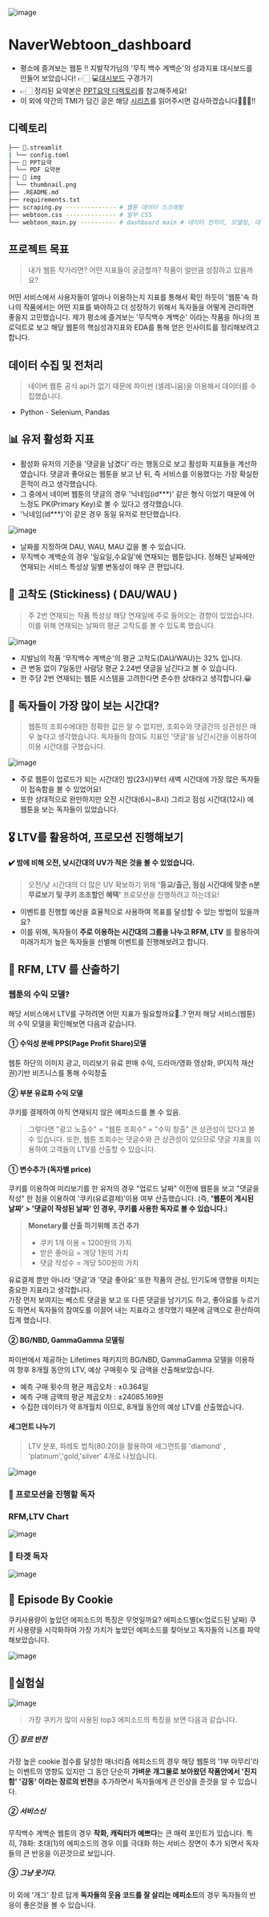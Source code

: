 ![image](https://github.com/KGochae/NaverWebtoon_dashboard/assets/86241587/55e631fb-3618-450e-8160-d677c195baed)


# NaverWebtoon_dashboard
* 평소에 즐겨보는 웹툰 !! 지발작가님의 '무직 백수 계백순'의 성과지표 대시보드를 만들어 보았습니다! 👉🏻 💻[대시보드](https://n-webtoon.streamlit.app/) 구경가기
* 👉🏻 정리된 요약본은 [PPT요약 디렉토리](https://github.com/KGochae/NaverWebtoon_dashboard/blob/main/PPT%EC%9A%94%EC%95%BD/%EC%9B%B9%ED%88%B0%20%EC%84%B1%EA%B3%BC%EC%A7%80%ED%91%9C%20%EB%8C%80%EC%8B%9C%EB%B3%B4%EB%93%9C%20%EB%B0%8F%20%EB%B6%84%EC%84%9D.pdf)를 참고해주세요!
* 이 외에 약간의 TMI가 담긴 글은 해당 [시리즈](https://velog.io/@liveandletlive/series/naver-webtoon-dashboard)를 읽어주시면 감사하겠습니다🙇🏻‍♂️!! 

## 디렉토리 

```bash
├── 📁.streamlit
| └── config.toml 
├── 📁 PPT요약
│ └── PDF 요약본
├── 📁 img
│ └── thumbnail.png
├── .README.md
├── requirements.txt
├── scraping.py -------------- # 웹툰 데이터 스크래핑
├── webtoon.css -------------- # 일부 CSS 
└── webtoon_main.py ---------- # dashboard main # 데이터 전처리, 모델링, 대시보드 
```

## 프로젝트 목표

> 내가 웹툰 작가라면? 어떤 지표들이 궁금할까? 작품이 얼만큼 성장하고 있을까요?

어떤 서비스에서 사용자들이 얼마나 이용하는지 지표를 통해서 확인 하듯이 '웹툰'속 하나의 작품에서는 어떤 지표를 봐야하고 더 성장하기 위해서 독자들을 어떻게 관리하면 좋을지 고민했습니다.
제가 평소에 즐겨보는 '무직백수 계백순' 이라는 작품을 하나의 프로덕트로 보고 해당 웹툰의 핵심성과지표와 EDA를 통해 얻은 인사이트를 정리해보려고합니다.



## 데이터 수집 및 전처리

> 네이버 웹툰 공식 api가 없기 때문에 파이썬 (셀레니움)을 이용해서 데이터를 수집했습니다.

* Python - Selenium, Pandas
  




## 📊 유저 활성화 지표
*  활성화 유저의 기준을 '댓글을 남겼다' 라는 행동으로 보고 활성화 지표들을 계산하였습니다. 댓글과 좋아요는 웹툰을 보고 난 뒤, 즉 서비스를 이용했다는 가장 확실한 흔적이 라고 생각했습니다.
*  그 중에서 네이버 웹툰의 댓글의 경우 '닉네임(id***)' 같은 형식 이었기 때문에 어느정도 PK(Primary Key)로 볼 수 있다고 생각했습니다.
* '닉네임(id***)'이 같은 경우 동일 유저로 판단했습니다.

![image](https://github.com/KGochae/NaverWebtoon_dashboard/assets/86241587/013bb7ae-0894-4253-8731-a559bab9c842)

* 날짜를 지정하여 DAU, WAU, MAU 값을 볼 수 있습니다.
* 무직백수 계백순의 경우 '일요일,수요일'에 연재되는 웹툰입니다. 정해진 날짜에만 연재되는 서비스 특성상 일별 변동성이 매우 큰 편입니다. 




## 💚 고착도 (Stickiness) ( DAU/WAU )
> 주 2번 연재되는 작품 특성상 해당 연재일에 주로 들어오는 경향이 있었습니다. 이를 위해 연재되는 날짜의 평균 고착도를 볼 수 있도록 했습니다.

![image](https://github.com/KGochae/NaverWebtoon_dashboard/assets/86241587/aeba7cca-df30-4ed6-af62-4468b50f4370)

* 지발님의 작품 '무직백수 계백순'의 평균 고착도(DAU/WAU)는 32% 입니다.
* 큰 변동 없이 7일동안 사람당 평균 2.24번 댓글을 남긴다고 볼 수 있습니다.
* 한 주당 2번 연재되는 웹툰 시스템을 고려한다면 준수한 상태라고 생각합니다.😀


## 🤔 독자들이 가장 많이 보는 시간대?
> 웹툰의 조회수에대한 정확한 값은 알 수 없지만, 조회수와 댓글간의 상관성은 매우 높다고 생각했습니다. 독자들의 참여도 지표인 '댓글'을 남긴시간을 이용하여 이용 시간대를 구했습니다.

![image](https://github.com/KGochae/NaverWebtoon_dashboard/assets/86241587/cc9fb6ce-da09-457b-8fc8-954aef7b59cc)

* 주로 웹툰이 업로드가 되는 시간대인 밤(23시)부터 새벽 시간대에 가장 많은 독자들이 접속함을 볼 수 있었어요!
* 또한 상대적으로 완만하지만 오전 시간대(6시~8시) 그리고 점심 시간대(12시) 에 웹툰을 보는 독자들이 있었습니다.

## 🎖️ LTV를 활용하여, 프로모션 진행해보기

#### ✔️ 밤에 비해 오전, 낮시간대의 UV가 적은 것을 볼 수 있었습니다.


> 오전/낮 시간대의 더 많은 UV 확보하기 위해 **'등교/출근, 점심 시간대에 맞춘 n분 무료보기 및 쿠키 조조할인 혜택'** 프로모션을 진행하려고 하는데요!

* 이벤트를 진행할 예산을 효율적으로 사용하여 목표를 달성할 수 있는 방법이 있을까요?  
* 이를 위해, 독자들이 **주로 이용하는 시간대의 그룹을 나누고 RFM, LTV** 를 활용하여 미래가치가 높은 독자들을 선별해 이벤트를 진행해보려고 합니다.

## 📖 RFM, LTV 를 산출하기


### 웹툰의 수익 모델?
해당 서비스에서 LTV를 구하려면 어떤 지표가 필요할까요🤔..? 먼저 해당 서비스(웹툰)의 수익 모델을 확인해보면 다음과 같습니다.

#### ① 수익성 분배 PPS(Page Profit Share)모델  
웹툰 하단의 이미지 광고, 미리보기 유료 판매 수익, 드라마/영화 영상화, IP(지적 재산권)기반 비즈니스를 통해 수익창출                              

#### ② 부분 유료화 수익 모델  
쿠키를 결제하여 아직 연재되지 않은 에피소드를 볼 수 있음.
                
> 그렇다면 "광고 노출수" = "웹툰 조회수" = "수익 창출" 큰 상관성이 있다고 볼 수 있습니다. 또한, 웹툰 조회수는 댓글수와 큰 상관성이 있으므로 댓글 지표를 이용하여 고객들의 LTV를 산출할 수 있습니다.



#### ① 변수추가 (독자별 price)
쿠키를 이용하여 미리보기를 한 유저의 경우 "업로드 날짜" 이전에 웹툰을 보고 "댓글을 작성" 한 점을 이용하여 '쿠키(유료결제)'이용 여부 산출했습니다.
(즉, **'웹툰이 게시된 날짜' > '댓글이 작성된 날짜' 인 경우, 쿠키를 사용한 독자로 볼 수 있습니다.**)

> **Monetary를 산출 하기위해 조건 추가**
> * 쿠키 1개 이용 = 1200원의 가치
> * 받은 좋아요 = 개당 1원의 가치
> * 댓글 작성수 = 개당 500원의 가치  

유료결제 뿐만 아니라 '댓글'과 '댓글 좋아요' 또한 작품의 관심, 인기도에 영향을 미치는 중요한 지표라고 생각합니다.  
가장 먼저 보여지는 베스트 댓글을 보고 또 다른 댓글을 남기기도 하고, 좋아요를 누르기도 하면서 독자들의 참여도를 이끌어 내는 지표라고 생각했기 때문에 금액으로 환산하여 집계 했습니다.



#### ② BG/NBD, GammaGamma 모델링
파이썬에서 제공하는 Lifetimes 패키지의 BG/NBD, GammaGamma 모델을 이용하여 향후 8개월 동안의 LTV, 예상 구매횟수 및 금액을 산출해보았습니다. 

* 예측 구매 횟수의 평균 제곱오차 : ±0.364일
* 예측 구매 금액의 평균 제곱오차 : ±24085.169원
* 수집한 데이터가 약 8개월치 이므로, 8개월 동안의 예상 LTV를 산출했습니다.



#### 세그먼트 나누기
> LTV 분포, 파레토 법칙(80:20)을 활용하여 세그먼트를 'diamond' , 'platinum','gold,'silver' 4개로 나눴습니다.

![image](https://github.com/KGochae/NaverWebtoon_dashboard/assets/86241587/4dcb2087-b177-4388-ba5a-9e1ed8c3aa14)


### 🎁 프로모션을 진행할 독자

### RFM,LTV Chart
![image](https://github.com/KGochae/NaverWebtoon_dashboard/assets/86241587/9854a2c3-0d18-45b2-96a8-c9e47309cd0d)


### 🎯 타겟 독자
![image](https://github.com/user-attachments/assets/dcd9ddf2-6cf3-4155-8b62-2a765db211dc)



## 🍪 Episode By Cookie
쿠키사용량이 높았던 에피소드의 특징은 무엇일까요? 에피소드별(x:업로드된 날짜) 쿠키 사용량을 시각화하여 가장 가치가 높았던 에피소드를 찾아보고 독자들의 니즈를 파악해보았습니다.

![image](https://github.com/KGochae/NaverWebtoon_dashboard/assets/86241587/1964e91e-83ad-477b-a5ff-5f5b856b297f)


## 🧪실험실

![image](https://github.com/KGochae/NaverWebtoon_dashboard/assets/86241587/c2195019-1a50-4ae5-a544-8e795f3c585e)



> 가장 쿠키가 많이 사용된 top3 에피소드의 특징을 보면 다음과 같습니다.

##### ① 장르 반전
가장 높은 cookie 점수를 달성한 매너리즘 에피소드의 경우 해당 웹툰의 '1부 마무리'라는 이벤트의 영향도 있지만 
그 동안 단순히 **가벼운 개그물로 보아왔던 작품안에서 '진지함' '감동' 이라는 장르의 반전**을 추가하면서 독자들에게 큰 인상을 준것을 알 수 있습니다.
                        
 ##### ② 서비스신
무직백수 계백순 웹툰의 경우 **작화, 캐릭터가 예쁘다**는 큰 매력 포인트가 있습니다. 특히, 78화: 초대(1)의 에피소드의 경우 이를 극대화 하는 서비스 장면이 추가 되면서 독자들의 큰 반응을 이끈것으로 보입니다.
                            
 ##### ③ 그냥 웃기다.
이 외에 '개그' 장르 답게 **독자들의 웃음 코드를 잘 살리는 에피소드**의 경우 독자들의 반응이 좋은것을 볼 수 있습니다.
